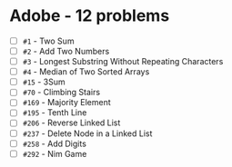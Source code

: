 # Adobe - 12 problems
- [ ] `#1` - Two Sum
- [ ] `#2` - Add Two Numbers
- [ ] `#3` - Longest Substring Without Repeating Characters
- [ ] `#4` - Median of Two Sorted Arrays
- [ ] `#15` - 3Sum
- [ ] `#70` - Climbing Stairs
- [ ] `#169` - Majority Element
- [ ] `#195` - Tenth Line
- [ ] `#206` - Reverse Linked List
- [ ] `#237` - Delete Node in a Linked List
- [ ] `#258` - Add Digits
- [ ] `#292` - Nim Game
